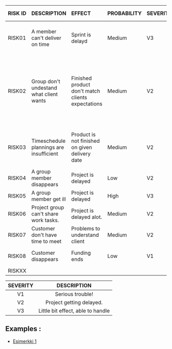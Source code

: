 | RISK ID |	DESCRIPTION | EFFECT | PROBABILITY | SEVERITY | EMERGENCY PLAN |
|:----|:----|:----|:----|:----|:----|
| RISK01 | A member can't deliver on time | Sprint is delayd | Medium | V3 | Trello board assigments are reviewed before every sprint |
| RISK02 | Group don't undestand what client wants | Finished product don't match clients expectations | Medium | V2 | Make specification requirement and project plan as comprehensive as possible. Make sure that clients needs are understood. |
| RISK03 | Timeschedule plannings are insufficient | Product is not finished on given delivery date | Medium | V2 | Try to plan a head and work as efficient as possible. Spread work tasks evenly |
| RISK04 | A group member disappears | Project is delayed | Low | V2 | Keep work atmosphere friendly. |
| RISK05 | A group member get ill | Project is delayed | High | V3 | - |
| RISK06 | Project group can't share work tasks. | Project is delayed alot. | Medium | V2 | Be flexible and use teamwork |
| RISK07 | Customer don't have time to meet | Problems to understand client | Medium | V2 | Be active to get meeting |
| RISK08 | Customer disappears | Funding ends | Low | V1 | Actively contact the customer |
| RISKXX | | | | | | |

| SEVERITY | DESCRIPTION |
|:----:|:----:|
| V1 | Serious trouble! |
| V2 | Project getting delayed. |
| V3 | Little bit effect, able to handle |

## Examples : 

  * [Esimerkki 1](https://confluence.csc.fi/download/attachments/41157778/2014_04_08+Riskienhallintasuunnitelma+Oppijan+ehops.xls?version=1&modificationDate=1397471961223)
